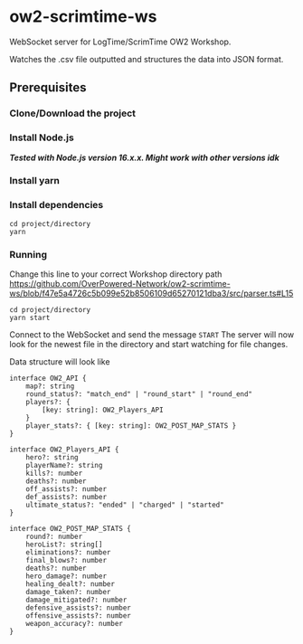 # ow2-scrimtime-ws
WebSocket server for LogTime/ScrimTime OW2 Workshop.

Watches the .csv file outputted and structures the data into JSON format.


## <a id="prerequisites">Prerequisites</a>

### <a id="clone">Clone/Download the project</a>

### <a id="install-node">Install Node.js</a>
***Tested with Node.js version 16.x.x. Might work with other versions idk***

### <a id="install-yarn">Install yarn</a>

### <a id="install-dependencies">Install dependencies</a>

```
cd project/directory
yarn
```

### Running 
Change this line to your correct Workshop directory path
https://github.com/OverPowered-Network/ow2-scrimtime-ws/blob/f47e5a4726c5b099e52b8506109d65270121dba3/src/parser.ts#L15

```
cd project/directory
yarn start
```

Connect to the WebSocket and send the message `START`
The server will now look for the newest file in the directory and start watching for file changes.

Data structure will look like

```
interface OW2_API {
    map?: string
    round_status?: "match_end" | "round_start" | "round_end"
    players?: {
        [key: string]: OW2_Players_API
    }
    player_stats?: { [key: string]: OW2_POST_MAP_STATS }
}

interface OW2_Players_API {
    hero?: string
    playerName?: string
    kills?: number
    deaths?: number
    off_assists?: number
    def_assists?: number
    ultimate_status?: "ended" | "charged" | "started"
}

interface OW2_POST_MAP_STATS {
    round?: number
    heroList?: string[]
    eliminations?: number
    final_blows?: number
    deaths?: number
    hero_damage?: number
    healing_dealt?: number
    damage_taken?: number
    damage_mitigated?: number
    defensive_assists?: number
    offensive_assists?: number
    weapon_accuracy?: number
}
```
